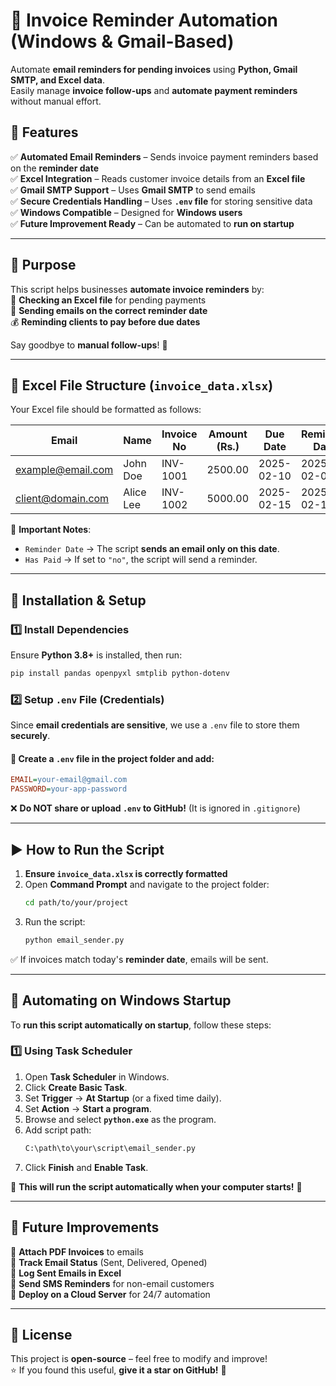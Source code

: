 # 🚀 Invoice Reminder Automation (Windows & Gmail-Based)
Automate **email reminders for pending invoices** using **Python, Gmail SMTP, and Excel data**.  
Easily manage **invoice follow-ups** and **automate payment reminders** without manual effort.

## 📌 Features
✅ **Automated Email Reminders** – Sends invoice payment reminders based on the **reminder date**  
✅ **Excel Integration** – Reads customer invoice details from an **Excel file**  
✅ **Gmail SMTP Support** – Uses **Gmail SMTP** to send emails  
✅ **Secure Credentials Handling** – Uses **`.env` file** for storing sensitive data  
✅ **Windows Compatible** – Designed for **Windows users**  
✅ **Future Improvement Ready** – Can be automated to **run on startup**  

---

## 🎯 Purpose
This script helps businesses **automate invoice reminders** by:  
📩 **Checking an Excel file** for pending payments  
📆 **Sending emails on the correct reminder date**  
💰 **Reminding clients to pay before due dates**  

Say goodbye to **manual follow-ups**! 🚀

---

## 📂 Excel File Structure (`invoice_data.xlsx`)
Your Excel file should be formatted as follows:

| Email                  | Name      | Invoice No | Amount (Rs.) | Due Date  | Reminder Date | Has Paid |
|------------------------|-----------|------------|-------------|------------|---------------|-----------|
| example@email.com     | John Doe  | INV-1001   | 2500.00     | 2025-02-10 | 2025-02-07    | no        |
| client@domain.com     | Alice Lee | INV-1002   | 5000.00     | 2025-02-15 | 2025-02-10    | yes       |

📌 **Important Notes**:  
- `Reminder Date` → The script **sends an email only on this date**.  
- `Has Paid` → If set to `"no"`, the script will send a reminder.  

---

## 💾 Installation & Setup
### **1️⃣ Install Dependencies**
Ensure **Python 3.8+** is installed, then run:

```sh
pip install pandas openpyxl smtplib python-dotenv
```

### **2️⃣ Setup `.env` File (Credentials)**
Since **email credentials are sensitive**, we use a `.env` file to store them **securely**.

#### 📌 **Create a `.env` file** in the project folder and add:
```ini
EMAIL=your-email@gmail.com
PASSWORD=your-app-password
```
❌ **Do NOT share or upload `.env` to GitHub!** (It is ignored in `.gitignore`)

---

## ▶️ How to Run the Script
1. **Ensure `invoice_data.xlsx` is correctly formatted**  
2. Open **Command Prompt** and navigate to the project folder:
   ```sh
   cd path/to/your/project
   ```
3. Run the script:
   ```sh
   python email_sender.py
   ```
✅ If invoices match today's **reminder date**, emails will be sent.

---

## 🚀 Automating on Windows Startup
To **run this script automatically on startup**, follow these steps:

### **1️⃣ Using Task Scheduler**
1. Open **Task Scheduler** in Windows.
2. Click **Create Basic Task**.
3. Set **Trigger** → **At Startup** (or a fixed time daily).
4. Set **Action** → **Start a program**.
5. Browse and select **`python.exe`** as the program.
6. Add script path:  
   ```sh
   C:\path\to\your\script\email_sender.py
   ```
7. Click **Finish** and **Enable Task**.

📌 **This will run the script automatically when your computer starts!** 🚀

---

## 🔮 Future Improvements
🔹 **Attach PDF Invoices** to emails  
🔹 **Track Email Status** (Sent, Delivered, Opened)  
🔹 **Log Sent Emails in Excel**  
🔹 **Send SMS Reminders** for non-email customers  
🔹 **Deploy on a Cloud Server** for 24/7 automation  

---

## 📝 License
This project is **open-source** – feel free to modify and improve!  
⭐ If you found this useful, **give it a star on GitHub!** 🚀

